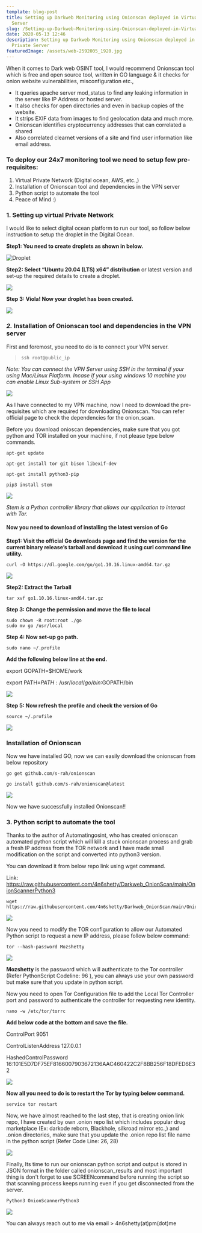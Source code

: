 ```yaml
---
template: blog-post
title: Setting up Darkweb Monitoring using Onionscan deployed in Virtual Private
  Server
slug: /Setting-up-Darkweb-Monitoring-using-Onionscan-deployed-in-Virtual-Private-Server
date: 2020-05-13 12:46
description: Setting up Darkweb Monitoring using Onionscan deployed in Virtual
  Private Server
featuredImage: /assets/web-2592005_1920.jpg
---
```

When it comes to Dark web OSINT tool, I would recommend Onionscan tool which is free and open source tool, written in GO language & it checks for onion website vulnerabilities, misconfiguration etc.,

* It queries apache server mod_status to find any leaking information in the server like IP Address or hosted server.
* It also checks for open directories and even in backup copies of the website.
* It strips EXIF data from images to find geolocation data and much more.
* Onionscan identifies cryptocurrency addresses that can correlated a shared
* Also correlated clearnet versions of a site and find user information like email address.

### To deploy our 24x7 monitoring tool we need to setup few pre-requisites:

1. Virtual Private Network (Digital ocean, AWS, etc.,)
2. Installation of Onionscan tool and dependencies in the VPN server
3. Python script to automate the tool
4. Peace of Mind :)

### 1. Setting up virtual Private Network

I would like to select digital ocean platform to run our tool, so follow below instruction to setup the droplet in the Digital Ocean.

**Step1: You need to create droplets as shown in below.**

![](/assets/screenshot_12.png "Droplet")

**Step2: Select “Ubuntu 20.04 (LTS) x64” distribution** or latest version and set-up the required details to create a droplet.

![](/assets/screenshot_13.png)

**Step 3: Viola! Now your droplet has been created.**

![](/assets/screenshot_15.png)

### *2.* Installation of Onionscan tool and dependencies in the VPN server

First and foremost, you need to do is to connect your VPN server.

> ```shell
> ssh root@public_ip
> ```

*Note: You can connect the VPN Server using SSH in the terminal if your using Mac/Linux Platform. Incase if your using windows 10 machine you can enable Linux Sub-system or SSH App*

![](/assets/screenshot_16.png)

As I have connected to my VPN machine, now I need to download the pre-requisites which are required for downloading Onionscan. You can refer official page to check the dependencies for the onion_scan.

Before you download onioscan dependencies, make sure that you got python and TOR installed on your machine, if not please type below commands.

```shell
apt-get update

apt-get install tor git bison libexif-dev

apt-get install python3-pip

pip3 install stem
```

![](/assets/screenshot_19.png)

*Stem is a Python controller library that allows our application to interact with Tor.*

#### Now you need to download of installing the latest version of Go

**Step1: Visit the official Go downloads page and find the version for the current binary release’s tarball and download it using curl command line utility.**

```shell
curl -O https://dl.google.com/go/go1.10.16.linux-amd64.tar.gz
```

![](/assets/screenshot_23.png)

**Step2: Extract the Tarball**

```shell
tar xvf go1.10.16.linux-amd64.tar.gz
```

**Step 3: Change the permission and move the file to local**

```shell
sudo chown -R root:root ./go
sudo mv go /usr/local
```

**Step 4:  Now set-up go path.**

```shell
sudo nano ~/.profile
```

**Add the following below line at the end.**

export GOPATH=$HOME/work

export PATH=$PATH:/usr/local/go/bin:$GOPATH/bin

![](/assets/screenshot_24.png)

**Step 5: Now refresh the profile and check the version of Go**

```
source ~/.profile
```

![](/assets/screenshot_25.png)

### Installation of Onionscan

Now we have installed GO, now we can easily download the onionscan from below repository

```
go get github.com/s-rah/onionscan

go install github.com/s-rah/onionscan@latest
```

![](/assets/screenshot_27.png)

Now we have successfully installed Onionscan!!

### 3. Python script to automate the tool

Thanks to the author of Automatingosint, who has created onionscan automated python script which will kill a stuck onionscan process and grab a fresh IP address from the TOR network and  I have made small modification on the script and converted into python3 version.

You can download it from below repo link using wget command.

Link: <https://raw.githubusercontent.com/4n6shetty/Darkweb_OnionScan/main/OnionScannerPython3>

```
wget https://raw.githubusercontent.com/4n6shetty/Darkweb_OnionScan/main/OnionScannerPython3
```

![](/assets/screenshot_30.png)

Now you need to modify the TOR configuration to allow our Automated Python script to request a new IP address, please follow below command:

```
tor --hash-password Mozshetty
```

![](/assets/screenshot_28.png)

**Mozshetty** is the password which will authenticate to the Tor controller (Refer PythonScript Codeline: 96 ), you can always use your own password but make sure that you update in python script.

Now you need to open Tor Configuration file to add the Local Tor Controller port and password to authenticate the controller for requesting new identity.

```
nano -w /etc/tor/torrc
```

**Add below code at the bottom and save the file.**

ControlPort 9051

ControlListenAddress 127.0.0.1

HashedControlPassword 16:101E5D7DF75EF8166007903672136AAC460422C2F8BB256F18DFED6E32

![](/assets/screenshot_29.png)

**Now all you need to do is to restart the Tor by typing below command.**

```shell
service tor restart
```

Now, we have almost reached to the last step, that is creating onion link repo, I have created by own .onion repo list which includes popular drug marketplace (Ex: darkode reborn, Blackhole, silkroad mirror etc.,) and .onion directories, make sure that you update the .onion repo list file name in the python script (Refer Code Line: 26, 28)

![](/assets/screenshot_35.png)

Finally, Its time to run our onionscan python script and output is stored in JSON format in the folder called onionscan_results and most important thing is don't forget to use SCREENcommand before running the script so that scanning process keeps running even if you get disconnected from the server.

```shell
Python3 OnionScannerPython3
```

![](/assets/screenshot_34.png)

You can always reach out to me via email > 4n6shetty(at)pm(dot)me